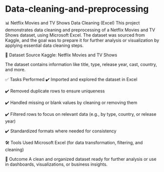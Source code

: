 # Data-cleaning-and-preprocessing
📊 Netflix Movies and TV Shows Data Cleaning (Excel)
This project demonstrates data cleaning and preprocessing of a Netflix Movies and TV Shows dataset, using Microsoft Excel. The dataset was sourced from Kaggle, and the goal was to prepare it for further analysis or visualization by applying essential data cleaning steps.

📁 Dataset Source
Kaggle: Netflix Movies and TV Shows

The dataset contains information like title, type, release year, cast, country, and more.

✅ Tasks Performed
✔️ Imported and explored the dataset in Excel

✔️ Removed duplicate rows to ensure uniqueness

✔️ Handled missing or blank values by cleaning or removing them

✔️ Filtered rows to focus on relevant data (e.g., by type, country, or release year)

✔️ Standardized formats where needed for consistency

🛠 Tools Used
Microsoft Excel (for data transformation, filtering, and cleaning)

📌 Outcome
A clean and organized dataset ready for further analysis or use in dashboards, visualizations, or business insights.
